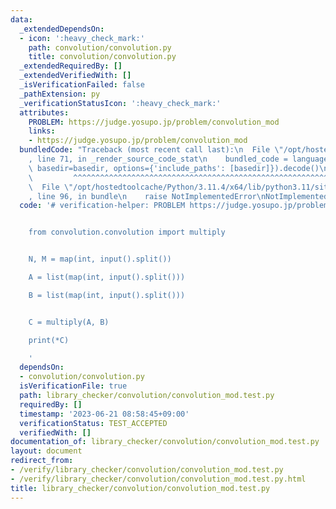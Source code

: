 ```yaml
---
data:
  _extendedDependsOn:
  - icon: ':heavy_check_mark:'
    path: convolution/convolution.py
    title: convolution/convolution.py
  _extendedRequiredBy: []
  _extendedVerifiedWith: []
  _isVerificationFailed: false
  _pathExtension: py
  _verificationStatusIcon: ':heavy_check_mark:'
  attributes:
    PROBLEM: https://judge.yosupo.jp/problem/convolution_mod
    links:
    - https://judge.yosupo.jp/problem/convolution_mod
  bundledCode: "Traceback (most recent call last):\n  File \"/opt/hostedtoolcache/Python/3.11.4/x64/lib/python3.11/site-packages/onlinejudge_verify/documentation/build.py\"\
    , line 71, in _render_source_code_stat\n    bundled_code = language.bundle(stat.path,\
    \ basedir=basedir, options={'include_paths': [basedir]}).decode()\n          \
    \         ^^^^^^^^^^^^^^^^^^^^^^^^^^^^^^^^^^^^^^^^^^^^^^^^^^^^^^^^^^^^^^^^^^^^^^^^^^^^^^^^^\n\
    \  File \"/opt/hostedtoolcache/Python/3.11.4/x64/lib/python3.11/site-packages/onlinejudge_verify/languages/python.py\"\
    , line 96, in bundle\n    raise NotImplementedError\nNotImplementedError\n"
  code: '# verification-helper: PROBLEM https://judge.yosupo.jp/problem/convolution_mod


    from convolution.convolution import multiply


    N, M = map(int, input().split())

    A = list(map(int, input().split()))

    B = list(map(int, input().split()))


    C = multiply(A, B)

    print(*C)

    '
  dependsOn:
  - convolution/convolution.py
  isVerificationFile: true
  path: library_checker/convolution/convolution_mod.test.py
  requiredBy: []
  timestamp: '2023-06-21 08:58:45+09:00'
  verificationStatus: TEST_ACCEPTED
  verifiedWith: []
documentation_of: library_checker/convolution/convolution_mod.test.py
layout: document
redirect_from:
- /verify/library_checker/convolution/convolution_mod.test.py
- /verify/library_checker/convolution/convolution_mod.test.py.html
title: library_checker/convolution/convolution_mod.test.py
---
```

